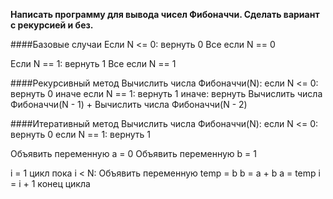 **Написать программу для вывода чисел Фибоначчи. Сделать вариант с рекурсией и без.**

####Базовые случаи
Если N <= 0:
  вернуть 0
Все если N == 0

Если N == 1:
  вернуть 1
Все если N == 1

####Рекурсивный метод
Вычислить числа Фибоначчи(N):
 если N <= 0:
  вернуть 0
 иначе если N == 1:
  вернуть 1
 иначе:
  вернуть Вычислить числа Фибоначчи(N - 1) + Вычислить числа Фибоначчи(N - 2)

####Итеративный метод
Вычислить числа Фибоначчи(N):
 если N <= 0:
  вернуть 0
 если N == 1:
  вернуть 1

Объявить переменную а = 0
Объявить переменную b = 1

i = 1
цикл пока i < N:
 Объявить переменную temp = b
 b = a + b
 a = temp
 i = i + 1
конец цикла 

 